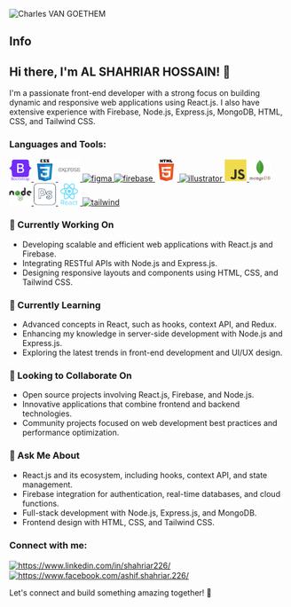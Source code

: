 ![Charles VAN GOETHEM](https://i.ibb.co/PrT8f7R/Asset-1-4x.png)

## Info

## Hi there, I'm AL SHAHRIAR HOSSAIN! 👋



I'm a passionate front-end developer with a strong focus on building dynamic and responsive web applications using React.js. I also have extensive experience with Firebase, Node.js, Express.js, MongoDB, HTML, CSS, and Tailwind CSS.

<h3 align="left">Languages and Tools:</h3>
<p align="left"> <a href="https://getbootstrap.com" target="_blank" rel="noreferrer"> <img src="https://raw.githubusercontent.com/devicons/devicon/master/icons/bootstrap/bootstrap-plain-wordmark.svg" alt="bootstrap" width="40" height="40"/> </a> <a href="https://www.w3schools.com/css/" target="_blank" rel="noreferrer"> <img src="https://raw.githubusercontent.com/devicons/devicon/master/icons/css3/css3-original-wordmark.svg" alt="css3" width="40" height="40"/> </a> <a href="https://expressjs.com" target="_blank" rel="noreferrer"> <img src="https://raw.githubusercontent.com/devicons/devicon/master/icons/express/express-original-wordmark.svg" alt="express" width="40" height="40"/> </a> <a href="https://www.figma.com/" target="_blank" rel="noreferrer"> <img src="https://www.vectorlogo.zone/logos/figma/figma-icon.svg" alt="figma" width="40" height="40"/> </a> <a href="https://firebase.google.com/" target="_blank" rel="noreferrer"> <img src="https://www.vectorlogo.zone/logos/firebase/firebase-icon.svg" alt="firebase" width="40" height="40"/> </a> <a href="https://www.w3.org/html/" target="_blank" rel="noreferrer"> <img src="https://raw.githubusercontent.com/devicons/devicon/master/icons/html5/html5-original-wordmark.svg" alt="html5" width="40" height="40"/> </a> <a href="https://www.adobe.com/in/products/illustrator.html" target="_blank" rel="noreferrer"> <img src="https://www.vectorlogo.zone/logos/adobe_illustrator/adobe_illustrator-icon.svg" alt="illustrator" width="40" height="40"/> </a> <a href="https://developer.mozilla.org/en-US/docs/Web/JavaScript" target="_blank" rel="noreferrer"> <img src="https://raw.githubusercontent.com/devicons/devicon/master/icons/javascript/javascript-original.svg" alt="javascript" width="40" height="40"/> </a> <a href="https://www.mongodb.com/" target="_blank" rel="noreferrer"> <img src="https://raw.githubusercontent.com/devicons/devicon/master/icons/mongodb/mongodb-original-wordmark.svg" alt="mongodb" width="40" height="40"/> </a> <a href="https://nodejs.org" target="_blank" rel="noreferrer"> <img src="https://raw.githubusercontent.com/devicons/devicon/master/icons/nodejs/nodejs-original-wordmark.svg" alt="nodejs" width="40" height="40"/> </a> <a href="https://www.photoshop.com/en" target="_blank" rel="noreferrer"> <img src="https://raw.githubusercontent.com/devicons/devicon/master/icons/photoshop/photoshop-line.svg" alt="photoshop" width="40" height="40"/> </a> <a href="https://reactjs.org/" target="_blank" rel="noreferrer"> <img src="https://raw.githubusercontent.com/devicons/devicon/master/icons/react/react-original-wordmark.svg" alt="react" width="40" height="40"/> </a> <a href="https://tailwindcss.com/" target="_blank" rel="noreferrer"> <img src="https://www.vectorlogo.zone/logos/tailwindcss/tailwindcss-icon.svg" alt="tailwind" width="40" height="40"/> </a> </p>


### 🔭 Currently Working On
- Developing scalable and efficient web applications with React.js and Firebase.
- Integrating RESTful APIs with Node.js and Express.js.
- Designing responsive layouts and components using HTML, CSS, and Tailwind CSS.

### 🌱 Currently Learning
- Advanced concepts in React, such as hooks, context API, and Redux.
- Enhancing my knowledge in server-side development with Node.js and Express.js.
- Exploring the latest trends in front-end development and UI/UX design.

### 👯 Looking to Collaborate On
- Open source projects involving React.js, Firebase, and Node.js.
- Innovative applications that combine frontend and backend technologies.
- Community projects focused on web development best practices and performance optimization.

### 💬 Ask Me About
- React.js and its ecosystem, including hooks, context API, and state management.
- Firebase integration for authentication, real-time databases, and cloud functions.
- Full-stack development with Node.js, Express.js, and MongoDB.
- Frontend design with HTML, CSS, and Tailwind CSS.



<h3 align="left">Connect with me:</h3>
<p align="left">
<a href="https://linkedin.com/in/https://www.linkedin.com/in/shahriar226/" target="blank"><img align="center" src="https://raw.githubusercontent.com/rahuldkjain/github-profile-readme-generator/master/src/images/icons/Social/linked-in-alt.svg" alt="https://www.linkedin.com/in/shahriar226/" height="30" width="40" /></a>
<a href="https://fb.com/https://www.facebook.com/ashif.shahriar.226/" target="blank"><img align="center" src="https://raw.githubusercontent.com/rahuldkjain/github-profile-readme-generator/master/src/images/icons/Social/facebook.svg" alt="https://www.facebook.com/ashif.shahriar.226/" height="30" width="40" /></a>
</p>


Let's connect and build something amazing together! 🚀
